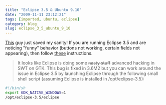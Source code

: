```yaml
---
title: "Eclipse 3.5 & Ubuntu 9.10"
date: "2009-11-11 23:12:21"
tags: [imported, ubuntu, eclipse]
category: blog
slug: eclipse_3_5_ubuntu_9_10
---
```


<a href="http://www.norio.be">This</a> guy just saved my sanity! If you are running Eclipse 3.5 and are noticing "funny" behavior (buttons not working, certain fields not appearing), then follow <a href="http://www.norio.be/blog/2009/10/problems-eclipse-buttons-ubuntu-910">these</a> instructions.

> It looks like Eclipse is doing some <del>nasty stuff</del> advanced hacking in SWT on GTK. This bug is fixed in 3.6M2 but you can work around the issue in Eclipse 3.5 by launching Eclipse through the following small shell script (assuming Eclipse is installed in /opt/eclipse-3.5):

```bash
#!/bin/sh
export GDK_NATIVE_WINDOWS=1
/opt/eclipse-3.5/eclipse
```
